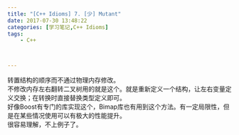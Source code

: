 ```yaml
---
title: "[C++ Idioms] 7. [少] Mutant"
date: 2017-07-30 13:48:22
categories: [学习笔记,C++ Idioms]
tags:
    - C++



---
```

转置结构的顺序而不通过物理内存修改。<!--more-->  
不修改内存左右翻转二叉树用的就是这个。就是重新定义一个结构，让左右变量定义交换；在转换时直接替换类型定义即可。  
好像Boost有专门的库实现这个，Bimap库也有用到这个方法。有一定局限性，但是在某些情况使用可以有极大的性能提升。  
很容易理解，不上例子了。  